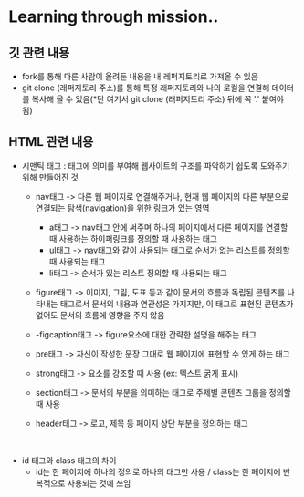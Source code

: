 # Learning through mission..

## 깃 관련 내용
- fork를 통해 다른 사람이 올려둔 내용을 내 레퍼지토리로 가져올 수 있음
- git clone (래퍼지토리 주소)를 통해 특정 래퍼지토리와 나의 로컬을 연결해 데이터를 복사해 올 수 있음(*단 여기서 git clone (래퍼지토리 주소) 뒤에 꼭 '.' 붙여야 됨)

## HTML 관련 내용
- 시맨틱 태그 : 태그에 의미를 부여해 웹사이트의 구조를 파악하기 쉽도록 도와주기 위해 만들어진 것
  - nav태그 -> 다른 웹 페이지로 연결해주거나, 현재 웹 페이지의 다른 부분으로 연결되는 탐색(navigation)을 위한 링크가 있는 영역
    - a태그 -> nav태그 안에 써주며 하나의 페이지에서 다른 페이지를 연결할 때 사용하는 하이퍼링크를 정의할 때 사용하는 태그
    - ul태그 -> nav태그와 같이 사용되는 태그로 순서가 없는 리스트를 정의할 때 사용되는 태그
    - li태그 -> 순서가 있는 리스트 정의할 때 사용되는 태그

  - figure태그 -> 이미지, 그림, 도표 등과 같이 문서의 흐름과 독립된 콘텐츠를 나타내는 태그로서 문서의 내용과 연관성은 가지지만, 이 태그로 표현된 콘텐츠가 없어도 문서의 흐름에 영향을 주지 않음
  - -figcaption태그 -> figure요소에 대한 간략한 설명을 해주는 태그 
  - pre태그 -> 자신이 작성한 문장 그대로 웹 페이지에 표현할 수 있게 하는 태그
  - strong태그 -> 요소를 강조할 때 사용 (ex: 텍스트 굵게 표시)
  - section태그 -> 문서의 부분을 의미하는 태그로 주제별 콘텐츠 그룹을 정의할 때 사용
  - header태그 -> 로고, 제목 등 페이지 상단 부분을 정의하는 태그 

&nbsp;

- id 태그와 class 태그의 차이
  -  id는 한 페이지에 하나의 정의로 하나의 태그만 사용 / class는 한 페이지에 반복적으로 사용되는 것에 쓰임
